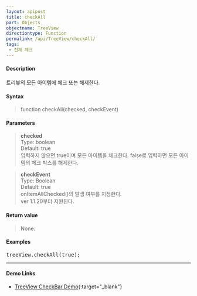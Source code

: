 ```yaml
---
layout: apipost
title: checkAll
part: Objects
objectname: TreeView
directiontype: Function
permalink: /api/TreeView/checkAll/
tags:
 - 전체 체크
---
```



#### Description

 트리뷰의 모든 아이템에 체크 또는 해제한다.

#### Syntax

> function checkAll(checked, checkEvent)

#### Parameters

> **checked**  
> Type: boolean  
> Default: true  
> 입력하지 않으면 true이며 모든 아이템을 체크한다. false로 입력하면 모든 아이템의 체크 박스를 해제한다.  

> **checkEvent**  
> Type: Boolean  
> Default: true  
> onItemAllChecked()의 발생 여부를 지정한다.  
> ver 1.1.20부터 지원된다.     

#### Return value

> None.  

#### Examples 

<pre class="prettyprint">
treeView.checkAll(true);
</pre>

---

#### Demo Links

* [TreeView CheckBar Demo](http://demo.realgrid.net/Demo/TreeCheckBar){:target="_blank"}   
